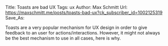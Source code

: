 Title: Toasts are bad UX
Tags: ux
Author: Max Schmitt
Url: https://maxschmitt.me/posts/toasts-bad-ux?ck_subscriber_id=1002125319
Save_As:

Toasts are a very popular mechanism for UX design in order to give feedback to an user for actions/interactions. However, it might not always be the best mechanism to use in all cases, here is why.
